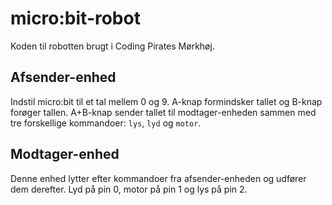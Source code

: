 # micro:bit-robot

Koden til robotten brugt i Coding Pirates Mørkhøj.

## Afsender-enhed
Indstil micro:bit til et tal mellem 0 og 9. A-knap formindsker tallet og B-knap forøger tallen. A+B-knap sender tallet til modtager-enheden sammen med tre forskellige kommandoer: ```lys```, ```lyd``` og ```motor```.


## Modtager-enhed
Denne enhed lytter efter kommandoer fra afsender-enheden og udfører dem derefter. Lyd på pin 0, motor på pin 1 og lys på pin 2.